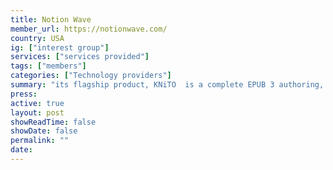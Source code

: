 ```yaml
---
title: Notion Wave
member_url: https://notionwave.com/
country: USA
ig: ["interest group"] 
services: ["services provided"] 
tags: ["members"]
categories: ["Technology providers"]
summary: "its flagship product, KNiTO  is a complete EPUB 3 authoring, publishing, sales, and reader solution. KNiTO Store is a dedicated EPUB 3 book shop."
press:
active: true
layout: post
showReadTime: false
showDate: false
permalink: ""
date: 
---
```

